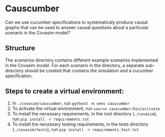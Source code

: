 # Causcumber
Can we use cucumber specifications to systematicaly produce causal graphs that can be used to answer causal questions about a particular scenario in the Covasim model?

## Structure
The scenarios directory contains different example scenarios implemented in the Covasim model. For each scenario in the directory, a separate sub-directory should be created that contains the simulation and a cucumber specification.

## Steps to create a virtual environment:
1. In `./covasim/causcumber`, run `python3 -m venv causcumber`
2. To activate the virtual environment, run `source causcumber/bin/activate`
3. To install the necessary requirements, in the root directory (`./covasim`), run `pip install -r requirements.txt`
4. To install the necessary testing requirements, in the tests directory (`./covasim/tests`), run `pip install -r requirements_test.txt`
